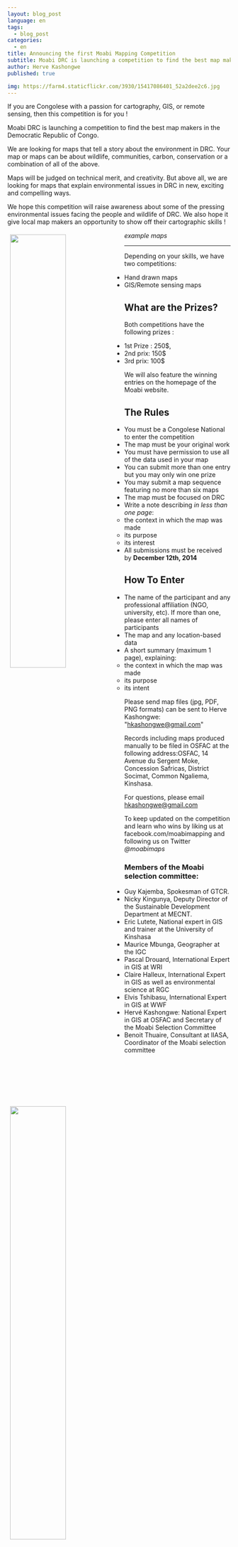 ```yaml
---
layout: blog_post
language: en
tags:
  - blog_post
categories:
  - en
title: Announcing the first Moabi Mapping Competition
subtitle: Moabi DRC is launching a competition to find the best map makers in the Democratic Republic of Congo.
author: Herve Kashongwe
published: true

img: https://farm4.staticflickr.com/3930/15417086401_52a2dee2c6.jpg
---
```

If you are Congolese with a passion for cartography, GIS, or remote sensing, then this competition is for you !

Moabi DRC is launching a competition to find the best map makers in the Democratic Republic of Congo.

We are looking for maps that tell a story about the environment in DRC.  Your map or maps can be about wildlife, communities, carbon, conservation or a combination of all of the above.

Maps will be judged on technical merit, and creativity. But above all, we are looking for maps that explain environmental issues in DRC in new, exciting and compelling ways.

We hope this competition will raise awareness about some of the pressing environmental issues facing the people and wildlife of DRC. We also hope it give local map makers an opportunity to show off their cartographic skills !

<div>
  <img src="http://2.bp.blogspot.com/_59lYK5VQ6Gs/S9kSj38Dg0I/AAAAAAAAAmI/MTgNXj8QFCI/s1600/CARPE_BaseMap_landscapes.jpg" style="float:left; width:50%; padding:6px;" />
  <img src="https://farm4.staticflickr.com/3927/15234028660_b71d21423e_o.png" style="float:left; width:50%; padding:6px;" />
  <span style="clear:both"></span>
</div>

*example maps*

***

Depending on your skills, we have two competitions:

* Hand drawn maps
* GIS/Remote sensing maps

## What are the Prizes?

Both competitions have the following prizes :

* 1st Prize : 250$,
* 2nd prix: 150$
* 3rd  prix: 100$

We will also feature the winning entries on the homepage of the Moabi website.

## The Rules

* You must be a Congolese National to enter the competition
* The map must be your original work
* You must have permission to use all of the data used in your map
* You can submit more than one entry but you may only win one prize
* You may submit a map sequence featuring no more than six maps
* The map must be focused on DRC
* Write a note describing *in less than one page*:
  * the context in which the map was made
  * its purpose
  * its interest
* All submissions must be received by **December 12th, 2014**

## How To Enter

* The name of the participant and any professional affiliation (NGO, university, etc). If more than one, please enter all names of participants
* The map and any location-based data
* A short summary (maximum 1 page), explaining:
  * the context in which the map was made
  * its purpose
  * its intent

Please send map files (jpg, PDF, PNG formats) can be sent to Herve Kashongwe: "hkashongwe@gmail.com"

Records including maps produced manually to be filed in OSFAC at the following address:OSFAC, 14 Avenue du Sergent Moke, Concession Safricas, District Socimat, Common Ngaliema, Kinshasa.

For questions, please email hkashongwe@gmail.com

To keep updated on the competition and learn who wins by liking us at facebook.com/moabimapping and following us on Twitter *@moabimaps*

### Members of the Moabi selection committee:

* Guy Kajemba, Spokesman of GTCR.
* Nicky Kingunya, Deputy Director of the Sustainable Development Department at MECNT.
* Eric Lutete, National expert in GIS and trainer at the University of Kinshasa
* Maurice Mbunga, Geographer at the IGC
* Pascal Drouard, International Expert in GIS at WRI
* Claire Halleux, International Expert in GIS as well as environmental science at RGC
* Elvis Tshibasu, International Expert in GIS at WWF
* Hervé Kashongwe: National Expert in GIS at OSFAC and Secretary of the Moabi Selection Committee
* Benoit Thuaire, Consultant at IIASA, Coordinator of the Moabi selection committee

